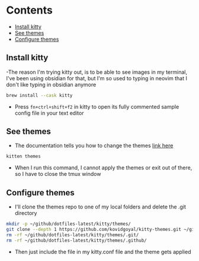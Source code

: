 # Contents

<!-- toc -->

- [Install kitty](#install-kitty)
- [See themes](#see-themes)
- [Configure themes](#configure-themes)

<!-- tocstop -->

## Install kitty

-The reason I'm trying kitty out, is to be able to see images in my terminal,
I've been using obsidian for that, but I'm so used to typing in neovim that I
don't like typing in obsidian anymore

```bash
brew install --cask kitty
```

- Press `fn+ctrl+shift+f2` in kitty to open its fully commented sample config
  file in your text editor

## See themes

- The documentation tells you how to change the themes
  [link here](https://sw.kovidgoyal.net/kitty/kittens/themes/)

```bash
kitten themes
```

- When I run this command, I cannot apply the themes or exit out of there, so I
  have to close the tmux window

## Configure themes

- I'll clone the themes repo to one of my local folders and delete the .git
  directory

```bash
mkdir -p ~/github/dotfiles-latest/kitty/themes/
git clone --depth 1 https://github.com/kovidgoyal/kitty-themes.git ~/github/dotfiles-latest/kitty/themes/
rm -rf ~/github/dotfiles-latest/kitty/themes/.git/
rm -rf ~/github/dotfiles-latest/kitty/themes/.github/
```

- Then just include the file in my kitty.conf file and the theme gets applied
